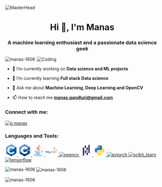 ![MasterHead](https://as1.ftcdn.net/v2/jpg/02/42/83/38/1000_F_242833857_rsLAXVpWoSsKMOt9n5BCb4IRdNRupQ8X.jpg)

<h1 align="center">Hi 👋, I'm Manas</h1>
<h3 align="center">A machine learning enthusiast and a passionate data science geek</h3>

<img align="right" alt="Coding" width="400" src="https://user-images.githubusercontent.com/56535991/121919004-354b3400-cd54-11eb-968b-5c5c3af89598.gif">

<p align="left"> <img src="https://komarev.com/ghpvc/?username=manas-1606&label=Profile%20views&color=0e75b6&style=flat" alt="manas-1606" /> </p>

- 🔭 I’m currently working on **Data science and ML projects**

- 🌱 I’m currently learning **Full stack Data science**

- 💬 Ask me about **Machine Learning, Deep Learning and OpenCV**

- 📫 How to reach me **manas.gandluri@gmail.com**

<h3 align="left">Connect with me:</h3>
<p align="left">
<a href="https://linkedin.com/in/g-manas-31b90b204/" target="blank"><img align="center" src="https://raw.githubusercontent.com/rahuldkjain/github-profile-readme-generator/master/src/images/icons/Social/linked-in-alt.svg" alt="g manas" height="30" width="40" /></a>
</p>

<h3 align="left">Languages and Tools:</h3>
<p align="left"> <a href="https://www.cprogramming.com/" target="_blank" rel="noreferrer"> <img src="https://raw.githubusercontent.com/devicons/devicon/master/icons/c/c-original.svg" alt="c" width="40" height="40"/> </a> <a href="https://www.w3schools.com/cpp/" target="_blank" rel="noreferrer"> <img src="https://raw.githubusercontent.com/devicons/devicon/master/icons/cplusplus/cplusplus-original.svg" alt="cplusplus" width="40" height="40"/> </a> <a href="https://www.java.com" target="_blank" rel="noreferrer"> <img src="https://raw.githubusercontent.com/devicons/devicon/master/icons/java/java-original.svg" alt="java" width="40" height="40"/> </a> <a href="https://www.mysql.com/" target="_blank" rel="noreferrer"> <img src="https://raw.githubusercontent.com/devicons/devicon/master/icons/mysql/mysql-original-wordmark.svg" alt="mysql" width="40" height="40"/> </a> <a href="https://opencv.org/" target="_blank" rel="noreferrer"> <img src="https://www.vectorlogo.zone/logos/opencv/opencv-icon.svg" alt="opencv" width="40" height="40"/> </a> <a href="https://pandas.pydata.org/" target="_blank" rel="noreferrer"> <img src="https://raw.githubusercontent.com/devicons/devicon/2ae2a900d2f041da66e950e4d48052658d850630/icons/pandas/pandas-original.svg" alt="pandas" width="40" height="40"/> </a> <a href="https://www.python.org" target="_blank" rel="noreferrer"> <img src="https://raw.githubusercontent.com/devicons/devicon/master/icons/python/python-original.svg" alt="python" width="40" height="40"/> </a> <a href="https://pytorch.org/" target="_blank" rel="noreferrer"> <img src="https://www.vectorlogo.zone/logos/pytorch/pytorch-icon.svg" alt="pytorch" width="40" height="40"/> </a> <a href="https://scikit-learn.org/" target="_blank" rel="noreferrer"> <img src="https://upload.wikimedia.org/wikipedia/commons/0/05/Scikit_learn_logo_small.svg" alt="scikit_learn" width="40" height="40"/> </a> <a href="https://www.tensorflow.org" target="_blank" rel="noreferrer"> <img src="https://www.vectorlogo.zone/logos/tensorflow/tensorflow-icon.svg" alt="tensorflow" width="40" height="40"/> </a> </p>

<p><img align="left" src="https://github-readme-stats.vercel.app/api/top-langs?username=manas-1606&show_icons=true&locale=en&layout=compact" alt="manas-1606" /></p>

<p>&nbsp;<img align="center" src="https://github-readme-stats.vercel.app/api?username=manas-1606&show_icons=true&locale=en" alt="manas-1606" /></p>

<p><img align="center" src="https://github-readme-streak-stats.herokuapp.com/?user=manas-1606&" alt="manas-1606" /></p>
